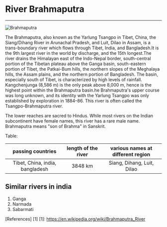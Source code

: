# River Brahmaputra
***
![Brahmaputra](https://upload.wikimedia.org/wikipedia/commons/f/f5/Brahmaputra_River_Homeward_bound.jpg)

The Brahmaputra, also known as the Yarlung Tsangpo in Tibet, China, the Siang/Dihang River in Arunachal Pradesh, and Luit, Dilao in Assam, is a trans-boundary river which flows through Tibet, India, and Bangladesh.It is the 9th largest river in the world by discharge, and the 15th longest.The river drains the Himalayan east of the Indo-Nepal border, south-central portion of the Tibetan plateau above the Ganga basin, south-eastern portion of Tibet, the Patkai-Bum hills, the northern slopes of the Meghalaya hills, the Assam plains, and the northern portion of Bangladesh. The basin, especially south of Tibet, is characterized by high levels of rainfall. Kangchenjunga (8,586 m) is the only peak above 8,000 m, hence is the highest point within the Brahmaputra basin.he Brahmaputra's upper course was long unknown, and its identity with the Yarlung Tsangpo was only established by exploration in 1884–86. This river is often called the Tsangpo-Brahmaputra river.

The lower reaches are sacred to Hindus. While most rivers on the Indian subcontinent have female names, this river has a rare male name. Brahmaputra means "son of Brahma" in Sanskrit.

 Table:

| passing countries | length of the river | various names at different region |
|:-------------------:|:-------------------:|:---------------------------------:|
| Tibet, China, india, bangladesh| 3848 km       | Siang, Dihang, Luit, Dilao |   
 ## Similar rivers in india

1. Ganga
2. Narmada
3. Sabarmati

[References] [1]
[1]: https://en.wikipedia.org/wiki/Brahmaputra_River
